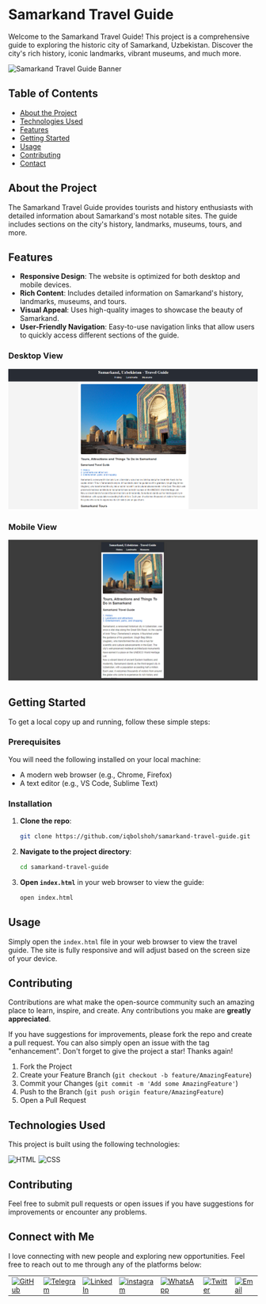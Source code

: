 # Samarkand Travel Guide

Welcome to the Samarkand Travel Guide! This project is a comprehensive guide to exploring the historic city of Samarkand, Uzbekistan. Discover the city's rich history, iconic landmarks, vibrant museums, and much more.

![Samarkand Travel Guide Banner](./images/banner.png)

## Table of Contents

- [About the Project](#about-the-project)
- [Technologies Used](#technologies-used)
- [Features](#features)
- [Getting Started](#getting-started)
- [Usage](#usage)
- [Contributing](#contributing)
- [Contact](#contact)

## About the Project

The Samarkand Travel Guide provides tourists and history enthusiasts with detailed information about Samarkand's most notable sites. The guide includes sections on the city's history, landmarks, museums, tours, and more.


## Features

- **Responsive Design**: The website is optimized for both desktop and mobile devices.
- **Rich Content**: Includes detailed information on Samarkand's history, landmarks, museums, and tours.
- **Visual Appeal**: Uses high-quality images to showcase the beauty of Samarkand.
- **User-Friendly Navigation**: Easy-to-use navigation links that allow users to quickly access different sections of the guide.
### Desktop View

![Desktop View](./images/desktop.png)

### Mobile View

![Mobile View](./images/mobile.png)

## Getting Started

To get a local copy up and running, follow these simple steps:

### Prerequisites

You will need the following installed on your local machine:

- A modern web browser (e.g., Chrome, Firefox)
- A text editor (e.g., VS Code, Sublime Text)

### Installation

1. **Clone the repo**:

   ```sh
   git clone https://github.com/iqbolshoh/samarkand-travel-guide.git
   ```

2. **Navigate to the project directory**:

   ```sh
   cd samarkand-travel-guide
   ```

3. **Open `index.html`** in your web browser to view the guide:

   ```sh
   open index.html
   ```

## Usage

Simply open the `index.html` file in your web browser to view the travel guide. The site is fully responsive and will adjust based on the screen size of your device.

## Contributing

Contributions are what make the open-source community such an amazing place to learn, inspire, and create. Any contributions you make are **greatly appreciated**.

If you have suggestions for improvements, please fork the repo and create a pull request. You can also simply open an issue with the tag "enhancement". Don't forget to give the project a star! Thanks again!

1. Fork the Project
2. Create your Feature Branch (`git checkout -b feature/AmazingFeature`)
3. Commit your Changes (`git commit -m 'Add some AmazingFeature'`)
4. Push to the Branch (`git push origin feature/AmazingFeature`)
5. Open a Pull Request

## Technologies Used

This project is built using the following technologies:

<div style="display: flex; flex-wrap: wrap; gap: 5px;">
    <img src="https://img.shields.io/badge/HTML-%23F06529.svg?style=for-the-badge&logo=html5&logoColor=white" alt="HTML">
    <img src="https://img.shields.io/badge/CSS-%231572B6.svg?style=for-the-badge&logo=css3&logoColor=white" alt="CSS">
</div>

## Contributing

Feel free to submit pull requests or open issues if you have suggestions for improvements or encounter any problems.

## Connect with Me

I love connecting with new people and exploring new opportunities. Feel free to reach out to me through any of the platforms below:

<table>
    <tr>
        <td>
            <a href="https://github.com/iqbolshoh">
                <img src="https://raw.githubusercontent.com/rahuldkjain/github-profile-readme-generator/master/src/images/icons/Social/github.svg"
                    height="48" width="48" alt="GitHub" />
            </a>
        </td>
        <td>
            <a href="https://t.me/iqbolshoh_777">
                <img src="https://github.com/gayanvoice/github-active-users-monitor/blob/master/public/images/icons/telegram.svg"
                    height="48" width="48" alt="Telegram" />
            </a>
        </td>
        <td>
            <a href="https://www.linkedin.com/in/iiqbolshoh/">
                <img src="https://github.com/gayanvoice/github-active-users-monitor/blob/master/public/images/icons/linkedin.svg"
                    height="48" width="48" alt="LinkedIn" />
            </a>
        </td>
        <td>
            <a href="https://instagram.com/iqbolshoh_777" target="blank"><img align="center"
                    src="https://raw.githubusercontent.com/rahuldkjain/github-profile-readme-generator/master/src/images/icons/Social/instagram.svg"
                    alt="instagram" height="48" width="48" /></a>
        </td>
        <td>
            <a href="https://wa.me/qr/22PVFQSMQQX4F1">
                <img src="https://github.com/gayanvoice/github-active-users-monitor/blob/master/public/images/icons/whatsapp.svg"
                    height="48" width="48" alt="WhatsApp" />
            </a>
        </td>
        <td>
            <a href="https://x.com/iqbolshoh_777">
                <img src="https://img.shields.io/badge/X-000000?style=for-the-badge&logo=x&logoColor=white" height="48"
                    width="48" alt="Twitter" />
            </a>
        </td>
        <td>
            <a href="mailto:iilhomjonov777@gmail.com">
                <img src="https://github.com/gayanvoice/github-active-users-monitor/blob/master/public/images/icons/gmail.svg"
                    height="48" width="48" alt="Email" />
            </a>
        </td>
    </tr>
</table>
